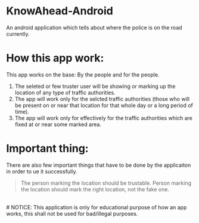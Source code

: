 # KnowAhead-Android
An android application which tells about where the police is on the road currently. 
<br/>
# How this app work:
This app works on the base: By the people and for the people.  
1. The seleted or few truster user will be showing or marking up the location of any type of traffic authorities.  
2. The app will work only for the selcted traffic authorities (those who will be present on or near that location for that whole day or a long period of time).  
3. The app will work only for effectively for the traffic authorities which are fixed at or near some marked area.
# Important thing:
There are also few important things that have to be done by the applicaiton in order to ue it successfully.
> The person marking the location should be trustable.
> Person marking the location should mark the right location, not the fake one.
<br/>
# NOTICE:
This application is only for educational purpose of how an app works, this shall not be used for bad/illegal purposes.
